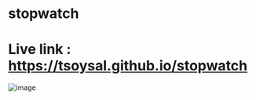 # stopwatch

# Live link : https://tsoysal.github.io/stopwatch

![image](https://github.com/tsoysal/stopwatch/assets/137247868/9af0622d-3a1e-4706-b44e-c26d90cb0ed3)

